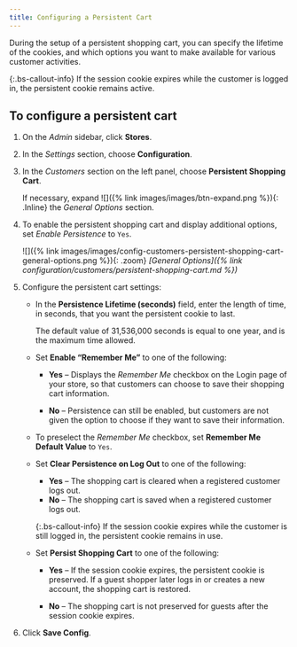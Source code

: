 ```yaml
---
title: Configuring a Persistent Cart
---
```


During the setup of a persistent shopping cart, you can specify the lifetime of the cookies, and which options you want to make available for various customer activities.

{:.bs-callout-info}
If the session cookie expires while the customer is logged in, the persistent cookie remains active.

## To configure a persistent cart

1. On the _Admin_ sidebar, click **Stores**.

1. In the _Settings_ section, choose **Configuration**.

1. In the _Customers_ section on the left panel, choose **Persistent Shopping Cart**.

    If necessary, expand ![]({% link images/images/btn-expand.png %}){: .Inline} the _General Options_ section.

1. To enable the persistent shopping cart and display additional options, set _Enable Persistence_ to `Yes`.

     ![]({% link images/images/config-customers-persistent-shopping-cart-general-options.png %}){: .zoom}
     _[General Options]({% link configuration/customers/persistent-shopping-cart.md %})_

1. Configure the persistent cart settings:

    - In the **Persistence Lifetime (seconds)** field, enter the length of time, in seconds, that you want the persistent cookie to last.

        The default value of 31,536,000 seconds is equal to one year, and is the maximum time allowed.

    - Set **Enable “Remember Me”** to one of the following:

        - **Yes** – Displays the _Remember Me_ checkbox on the Login page of your store, so that customers can choose to save their shopping cart information.

        - **No** – Persistence can still be enabled, but customers are not given the option to choose if they want to save their information.

    - To preselect the _Remember Me_ checkbox, set **Remember Me Default Value** to `Yes`.

    - Set **Clear Persistence on Log Out** to one of the following:

       - **Yes** – The shopping cart is cleared when a registered customer logs out.
       - **No** – The shopping cart is saved when a registered customer logs out.

       {:.bs-callout-info}
       If the session cookie expires while the customer is still logged in, the persistent cookie remains in use.

    - Set **Persist Shopping Cart** to one of the following:

        - **Yes** – If the session cookie expires, the persistent cookie is preserved. If a guest shopper later logs in or creates a new account, the shopping cart is restored.

        - **No** – The shopping cart is not preserved for guests after the session cookie expires.

1. Click **Save Config**.
